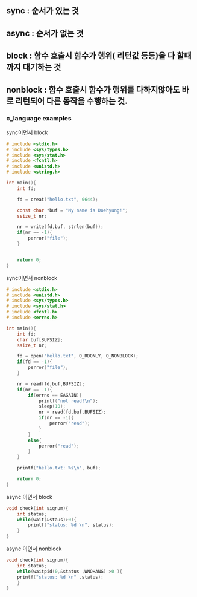 ## sync : 순서가 있는 것

## async : 순서가 없는 것

## block : 함수 호출시 함수가 행위( 리턴값 등등)을 다 할때까지 대기하는 것

## nonblock : 함수 호출시 함수가 행위를 다하지않아도 바로 리턴되어 다른 동작을 수행하는 것.


### c\_language examples


sync이면서 block<br>
```c
# include <stdio.h>
# include <sys/types.h>
# include <sys/stat.h>
# include <fcntl.h>
# include <unistd.h>
# include <string.h>

int main(){
	int fd;

	fd = creat("hello.txt", 0644);

	const char *buf = "My name is Doehyung!";
	ssize_t nr;

	nr = write(fd,buf, strlen(buf));
	if(nr == -1){
		perror("file");
	}


	return 0;
}
```

sync이면서 nonblock <br>
```c
# include <stdio.h>
# include <unistd.h>
# include <sys/types.h>
# include <sys/stat.h>
# include <fcntl.h>
# include <errno.h>

int main(){
	int fd;
	char buf[BUFSIZ];
	ssize_t nr;

	fd = open("hello.txt", O_RDONLY, O_NONBLOCK);
	if(fd == -1){
		perror("file");
	}

	nr = read(fd,buf,BUFSIZ);
	if(nr == -1){
		if(errno == EAGAIN){
			printf("not read!\n");
			sleep(10);
			nr = read(fd,buf,BUFSIZ);
			if(nr == -1){
				perror("read");
			}
		}
		else{
			perror("read");
		}
	}

	printf("hello.txt: %s\n", buf);

	return 0;
}

```


async 이면서 block <br>
```c
void check(int signum){
	int status;
	while(wait(&staus)>0){
		printf("status: %d \n", status);
	}
}
```

async 이면서 nonblock <br>
```c
void check(int signum){
	int status;
	while(waitpid(0,&status ,WNOHANG) >0 ){
    printf("status: %d \n" ,status); 
	}
}
```


